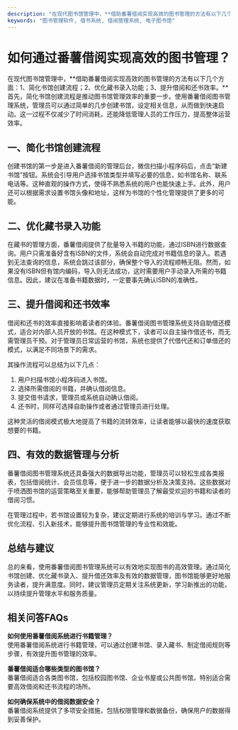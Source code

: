 ```yaml
---
description: "在现代图书馆管理中，**借助番薯借阅实现高效的图书管理的方法有以下几个方面：1、简化书馆创建流程；2、优化藏书录入功能；3、提升借阅和还书效率。**首先，简化书馆创建流程是推动图书馆管理效率的重要一步。使用番薯借阅图书管理系统，管理员可以通过简单的几步创建书馆，设定相关信息，从而做到快速启动。这一过程不仅减少了时间消耗，还能降低管理人员的工作压力，提高整体运营效率。"
keywords: "图书管理软件, 借书系统, 借阅管理系统, 电子图书馆"
---
```

# 如何通过番薯借阅实现高效的图书管理？

在现代图书馆管理中，**借助番薯借阅实现高效的图书管理的方法有以下几个方面：1、简化书馆创建流程；2、优化藏书录入功能；3、提升借阅和还书效率。**首先，简化书馆创建流程是推动图书馆管理效率的重要一步。使用番薯借阅图书管理系统，管理员可以通过简单的几步创建书馆，设定相关信息，从而做到快速启动。这一过程不仅减少了时间消耗，还能降低管理人员的工作压力，提高整体运营效率。

## 一、简化书馆创建流程

创建书馆的第一步是进入番薯借阅的管理后台，微信扫描小程序码后，点击“新建书馆”按钮。系统会引导用户选择书馆类型并填写必要的信息，如书馆名称、联系电话等。这种直观的操作方式，使得不熟悉系统的用户也能快速上手。此外，用户还可以根据需求设置书馆头像和地址，这样为书馆的个性化管理提供了更多的可能。

## 二、优化藏书录入功能

在藏书的管理方面，番薯借阅提供了批量导入书籍的功能，通过ISBN进行数据查询。用户只需准备好含有ISBN的文件，系统会自动完成对书籍信息的录入。若遇到无法查询的信息，系统会跳过该部分，确保整个导入的流程顺畅无阻。然而，如果没有ISBN但有馆内编码，导入则无法成功，这时需要用户手动录入所需的书籍信息。因此，建议在准备书籍数据时，一定要事先确认ISBN的准确性。

## 三、提升借阅和还书效率

借阅和还书的效率直接影响着读者的体验。番薯借阅图书管理系统支持自助借还模式，适合对内部人员开放的书馆。在这种模式下，读者可以自主操作借还书，而无需管理员干预。对于管理员日常运营的书馆，系统也提供了代借代还和订单借还的模式，以满足不同场景下的需求。

其操作流程可以总结为以下几点：

1. 用户扫描书馆小程序码进入书馆。
2. 选择所需借阅的书籍，并确认借阅信息。
3. 提交借书请求，管理员或系统自动确认借阅。
4. 还书时，同样可选择自助操作或者通过管理员进行处理。

这种灵活的借阅模式极大地提高了书籍的流转效率，让读者能够以最快的速度获取想要的书籍。

## 四、有效的数据管理与分析

番薯借阅图书管理系统还具备强大的数据导出功能，管理员可以轻松生成各类报表，包括借阅统计、会员信息等，便于进一步的数据分析及决策支持。这些数据对于喷洒图书馆的运营策略至关重要，能够帮助管理员了解最受欢迎的书籍和读者的借阅习惯。

在管理过程中，若书馆设置较为复杂，建议定期进行系统的培训与学习。通过不断优化流程、引入新技术，能够提升图书馆管理的专业性和效能。

## 总结与建议

总的来看，使用番薯借阅图书管理系统可以有效地实现图书的高效管理。通过简化书馆创建、优化藏书录入、提升借还效率及有效的数据管理，图书馆能够更好地服务读者，提升满意度。同时，建议管理员定期关注系统更新，学习新推出的功能，以持续提升管理水平和服务质量。

## 相关问答FAQs

**如何使用番薯借阅系统进行书籍管理？**  
使用番薯借阅系统进行书籍管理，可以通过创建书馆、录入藏书、制定借阅规则等步骤，有效提升图书管理的效率。

**番薯借阅适合哪些类型的图书馆？**  
番薯借阅适合各类图书馆，包括校园图书馆、企业书屋或公共图书馆，特别适合需要高效借阅和还书流程的场所。

**如何确保系统中的借阅数据安全？**  
番薯借阅系统提供了多项安全措施，包括权限管理和数据备份，确保用户的数据得到妥善保护。

